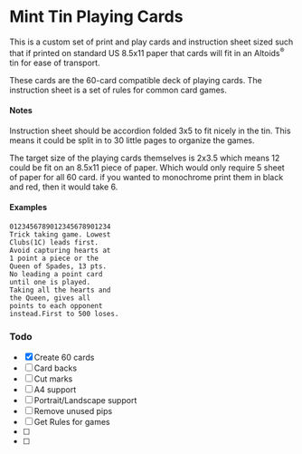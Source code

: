 Mint Tin Playing Cards
======================
This is a custom set of print and play cards and instruction sheet sized such
that if printed on standard US 8.5x11 paper that cards will fit in an
Altoids<sup>:registered:</sup> tin for ease of transport.

These cards are the 60-card compatible deck of playing cards.
The instruction sheet is a set of rules for common card games.


#### Notes

Instruction sheet should be accordion folded 3x5 to fit nicely in the tin.
This means it could be split in to 30 little pages to organize the games.

The target size of the playing cards themselves is 2x3.5 which means 12 could
be fit on an 8.5x11 piece of paper. Which would only require 5 sheet of paper
for all 60 card. if you wanted to monochrome print them in black and red, then
it would take 6.


#### Examples
```
0123456789012345678901234
Trick taking game. Lowest
Clubs(1C) leads first.
Avoid capturing hearts at
1 point a piece or the
Queen of Spades, 13 pts.
No leading a point card
until one is played.
Taking all the hearts and
the Queen, gives all
points to each opponent
instead.First to 500 loses.
```
### Todo
- [x] Create 60 cards
- [ ] Card backs
- [ ] Cut marks
- [ ] A4 support
- [ ] Portrait/Landscape support
- [ ] Remove unused pips
- [ ] Get Rules for games
- [ ]
- [ ]
